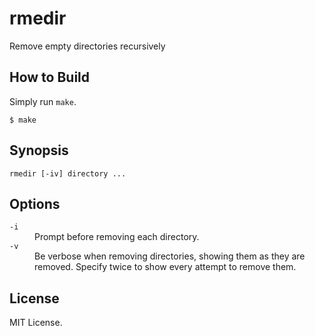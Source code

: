 # rmedir

Remove empty directories recursively

## How to Build

Simply run `make`.

```console
$ make
```

## Synopsis

```plain
rmedir [-iv] directory ...
```

## Options

<dl>
  <dt><code>-i</code></dt>
  <dd>Prompt before removing each directory.</dd>
  <dt><code>-v</code></dt>
  <dd>Be verbose when removing directories, showing them as they are removed.  Specify twice to show every attempt to remove them.</dd>
</dl>

## License

MIT License.
